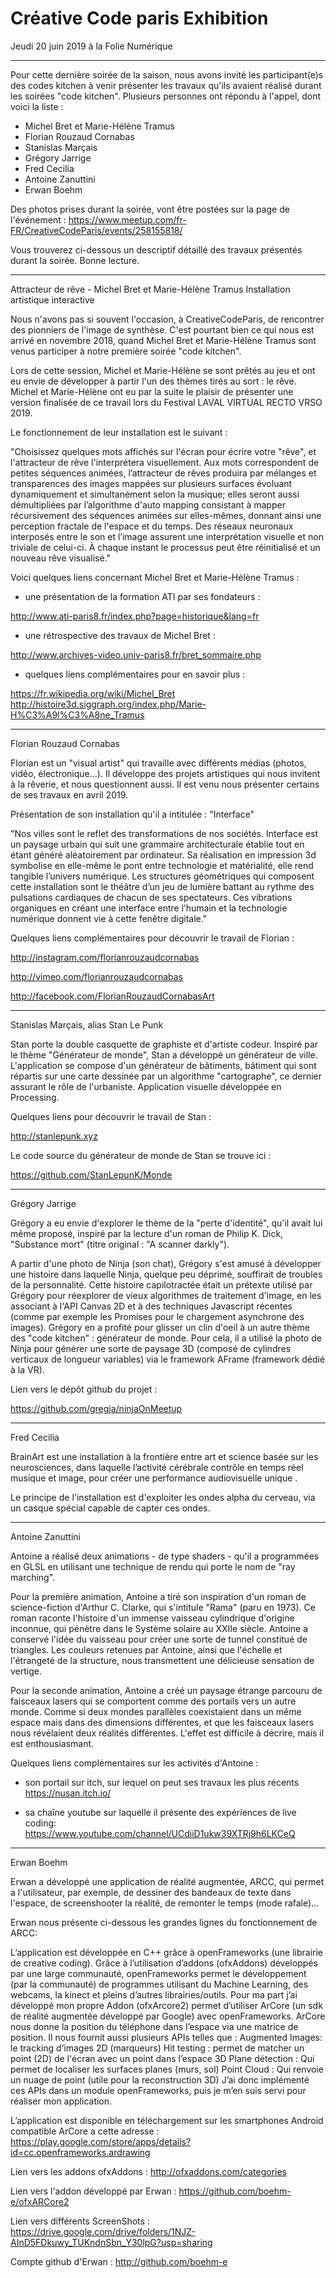 # Créative Code paris Exhibition

Jeudi 20 juin 2019 à la Folie Numérique

--------------------------

Pour cette dernière soirée de la saison, nous avons invité les participant(e)s des codes kitchen à venir présenter les travaux qu'ils avaient réalisé durant les soirées "code kitchen".
Plusieurs personnes ont répondu à l'appel, dont voici la liste :

- Michel Bret et Marie-Hélène Tramus
- Florian Rouzaud Cornabas
- Stanislas Marçais
- Grégory Jarrige
- Fred Cecilia
- Antoine Zanuttini 
- Erwan Boehm

Des photos prises durant la soirée, vont être postées sur la page de l'événement :
https://www.meetup.com/fr-FR/CreativeCodeParis/events/258155818/

Vous trouverez ci-dessous un descriptif détaillé des travaux présentés durant la soirée. Bonne lecture.

-----------------------------

Attracteur de rêve - Michel Bret et Marie-Hélène Tramus
Installation artistique interactive

Nous n'avons pas si souvent l'occasion, à CreativeCodeParis, de rencontrer des pionniers de l'image de synthèse.
C'est pourtant bien ce qui nous est arrivé en novembre 2018, quand Michel Bret et Marie-Hélène Tramus sont venus participer à notre première soirée "code kitchen".

Lors de cette session, Michel et Marie-Hélène se sont prêtés au jeu et ont eu envie de développer à partir l'un des thèmes tirés au sort : le rêve. 
Michel et Marie-Hélène ont eu par la suite le plaisir de présenter une version finalisée de ce travail lors du Festival LAVAL VIRTUAL RECTO VRSO 2019. 

Le fonctionnement de leur installation est le suivant :

"Choisissez  quelques  mots  affichés  sur  l'écran pour  écrire  votre  "rêve",  et  l'attracteur  de  rêve  l'interprétera visuellement. Aux  mots  correspondent  de  petites  séquences  animées, l’attracteur de rêves produira par mélanges et transparences des   images   mappées   sur   plusieurs   surfaces   évoluant dynamiquement  et  simultanément  selon  la  musique;  elles seront  aussi  démultipliées  par  l’algorithme  d'auto  mapping consistant  à  mapper  récursivement  des  séquences  animées sur  elles-mêmes,  donnant  ainsi  une  perception  fractale  de l'espace  et  du  temps.  Des  réseaux  neuronaux  interposés entre le son et l’image assurent une interprétation visuelle et non triviale de celui-ci. À chaque instant le processus peut être réinitialisé et un nouveau rêve visualisé."

Voici quelques liens concernant Michel Bret et Marie-Hélène Tramus :

- une présentation de la formation ATI par ses fondateurs :

http://www.ati-paris8.fr/index.php?page=historique&lang=fr

- une rétrospective des travaux de Michel Bret :

http://www.archives-video.univ-paris8.fr/bret_sommaire.php

- quelques liens complémentaires pour en savoir plus :

https://fr.wikipedia.org/wiki/Michel_Bret
http://histoire3d.siggraph.org/index.php/Marie-H%C3%A9l%C3%A8ne_Tramus

------------------------

Florian Rouzaud Cornabas 

Florian est un "visual artist" qui travaille avec différents médias (photos, vidéo, électronique...). Il développe des projets artistiques qui nous invitent à la rêverie, et nous questionnent aussi. Il est venu nous présenter certains de ses travaux en avril 2019.

Présentation de son installation qu'il a intitulée : "Interface" 

"Nos villes sont le reflet des transformations de nos sociétés. Interface est un paysage urbain qui suit une grammaire architecturale établie tout en étant généré aléatoirement par ordinateur. Sa réalisation en impression 3d symbolise en elle-même le pont entre technologie et matérialité, elle rend tangible l’univers numérique. Les structures géométriques qui composent cette installation sont le théâtre d’un jeu de lumière battant au rythme des pulsations cardiaques de chacun de ses spectateurs. Ces vibrations organiques en créant une interface entre l’humain et la technologie numérique donnent vie à cette fenêtre digitale."

Quelques liens complémentaires pour découvrir le travail de Florian :

http://instagram.com/florianrouzaudcornabas

http://vimeo.com/florianrouzaudcornabas

http://facebook.com/FlorianRouzaudCornabasArt


-------------------------

Stanislas Marçais, alias Stan Le Punk 

Stan porte la double casquette de graphiste et d'artiste codeur. Inspiré par le thème "Générateur de monde", Stan a développé un générateur de ville. L'application se compose d'un générateur de bâtiments, bâtiment qui sont répartis sur une carte dessinée par un algorithme "cartographe", ce dernier assurant le rôle de l'urbaniste. Application visuelle développée en Processing.

Quelques liens pour découvrir le travail de Stan :

http://stanlepunk.xyz 

Le code source du générateur de monde de Stan se trouve ici :

https://github.com/StanLepunK/Monde


---------------------------------

Grégory Jarrige

Grégory a eu envie d'explorer le thème de la "perte d'identité", qu'il avait lui même proposé, inspiré par la lecture d'un roman de Philip K. Dick, "Substance mort" (titre original : "A scanner darkly"). 

A partir d'une photo de Ninja (son chat), Grégory s'est amusé à développer une histoire dans laquelle Ninja, quelque peu déprimé, souffirait de troubles de la personnalité. 
Cette histoire capilotractée était un prétexte utilisé par Grégory pour réexplorer de vieux algorithmes de traitement d'image, en les associant à l'API Canvas 2D et à des techniques Javascript récentes (comme par exemple les Promises pour le chargement asynchrone des images). 
Grégory en a profité pour glisser un clin d'oeil à un autre thème des "code kitchen" : générateur de monde. Pour cela, il a utilisé la photo de Ninja pour générer une sorte de paysage 3D (composé de cylindres verticaux de longueur variables) via le framework AFrame (framework dédié à la VR).

Lien vers le dépôt github du projet :

https://github.com/gregja/ninjaOnMeetup


------------------------

Fred Cecilia

BrainArt est une installation à la frontière entre art et science basée sur les neurosciences, dans laquelle l’activité cérébrale contrôle en temps réel musique et image, pour créer une performance audiovisuelle unique .

Le principe de l'installation est d'exploiter les ondes alpha du cerveau, via un casque spécial capable de capter ces ondes. 


--------------------------------

Antoine Zanuttini 

Antoine a réalisé deux animations - de type shaders - qu'il a programmées en GLSL en utilisant une technique de rendu qui porte le nom de "ray marching". 

Pour la première animation, Antoine a tiré son inspiration d'un roman de science-fiction d'Arthur C. Clarke, qui s'intitule "Rama" (paru en 1973). Ce roman raconte l'histoire d'un immense vaisseau cylindrique d'origine inconnue, qui pénètre dans le Système solaire au XXIIe siècle. Antoine a conservé l'idée du vaisseau pour créer une sorte de tunnel constitué de triangles. Les couleurs retenues par Antoine, ainsi que l'échelle et l'étrangeté de la structure, nous transmettent une délicieuse sensation de vertige. 

Pour la seconde animation, Antoine a créé un paysage étrange parcouru de faisceaux lasers qui se comportent comme des portails vers un autre monde. Comme si deux mondes parallèles coexistaient dans un même espace mais dans des dimensions différentes, et que les faisceaux lasers nous révélaient deux réalités différentes. L'effet est difficile à décrire, mais il est enthousiasmant.

Quelques liens complémentaires sur les activités d'Antoine :

- son portail sur itch, sur lequel on peut ses travaux les plus récents
https://nusan.itch.io/

- sa chaîne youtube sur laquelle il présente des expériences de live coding:
https://www.youtube.com/channel/UCdiiD1ukw39XTRj9h6LKCeQ


---------------------------

Erwan Boehm

Erwan a développé une application de réalité augmentée, ARCC, qui permet a l'utilisateur, par exemple, de dessiner des bandeaux de texte dans l'espace, de screenshooter la réalité, de remonter le temps (mode rafale)...

Erwan nous présente ci-dessous les grandes lignes du fonctionnement de ARCC:

L’application est développée en C++ grâce à openFrameworks (une librairie de creative coding). 
Grâce à l’utilisation d’addons (ofxAddons) développés par une large communauté, openFrameworks permet le développement (par la communauté) de programmes utilisant du Machine Learning, des webcams, la kinect et pleins d’autres librairies/outils.
Pour ma part j’ai développé mon propre Addon (ofxArcore2) permet d’utiliser ArCore (un sdk de réalité augmentée développé par Google) avec openFrameworks.
ArCore nous donne la position du téléphone dans l’espace via une matrice de position.
Il nous fournit aussi plusieurs APIs telles que :
Augmented Images: le tracking d’images 2D (marqueurs)
Hit testing : permet de matcher un point (2D) de l'écran avec un point dans l’espace 3D
Plane détection : Qui permet de localiser les surfaces planes (murs, sol)
Point Cloud : Qui renvoie un nuage de point (utile pour la reconstruction 3D)
J’ai donc implémenté ces APIs dans un module openFrameworks, puis je m’en suis servi pour réaliser mon application.

L’application est disponible en téléchargement sur les smartphones Android compatible ArCore a cette adresse : 
https://play.google.com/store/apps/details?id=cc.openframeworks.ardrawing

Lien vers les addons ofxAddons :
http://ofxaddons.com/categories

Lien vers l'addon développé par Erwan :
https://github.com/boehm-e/ofxARCore2

Lien vers différents ScreenShots : 
https://drive.google.com/drive/folders/1NJZ-AInD5FDkuwy_TUKndnSbn_Y30lpG?usp=sharing

Compte github d'Erwan :
http://github.com/boehm-e






